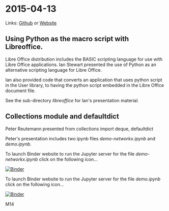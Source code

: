 # 2015-04-13
Links: [Github](https://github.com/irsbugs/meetings/blob/master/2015/2015-04-13/README.md) or [Website](https://irsbugs.github.io/meetings/2015/2015-04-13/) 

## Using Python as the macro script with Libreoffice.

Libre Office distribution includes the BASIC scripting language for use with
Libre Office applications. Ian Stewart presented the use of Python as an 
alternative scripting language for Libre Office.

Ian also provided code that converts an application that uses python script in 
the User library, to having the python script embedded in the Libre Office 
document file.

See the sub-directory *libreoffice* for Ian's presentation material. 


## Collections module and defaultdict

Peter Reutemann presented from collections import deque, defaultdict

Peter's presentation includes two ipynb files *demo-networkx.ipynb* and 
*demo.ipynb*. 

To launch Binder website to run the Jupyter server for the file
*demo-networkx.ipynb* click on the following icon...

[![Binder](https://mybinder.org/badge_logo.svg)](https://mybinder.org/v2/gh/HamPUG/meetings/master?filepath=2015%2F2015-04-13%2Fdemo-networkx.ipynb)

To launch Binder website to run the Jupyter server for the file
*demo.ipynb* click on the following icon...

[![Binder](https://mybinder.org/badge_logo.svg)](https://mybinder.org/v2/gh/HamPUG/meetings/master?filepath=2015%2F2015-04-13%2Fdemo.ipynb)

M14
